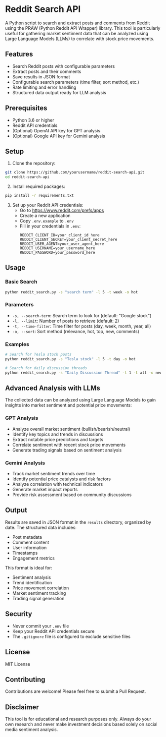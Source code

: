 # Reddit Search API

A Python script to search and extract posts and comments from Reddit using the PRAW (Python Reddit API Wrapper) library. This tool is particularly useful for gathering market sentiment data that can be analyzed using Large Language Models (LLMs) to correlate with stock price movements.

## Features

- Search Reddit posts with configurable parameters
- Extract posts and their comments
- Save results in JSON format
- Configurable search parameters (time filter, sort method, etc.)
- Rate limiting and error handling
- Structured data output ready for LLM analysis

## Prerequisites

- Python 3.6 or higher
- Reddit API credentials
- (Optional) OpenAI API key for GPT analysis
- (Optional) Google API key for Gemini analysis

## Setup

1. Clone the repository:
```bash
git clone https://github.com/yourusername/reddit-search-api.git
cd reddit-search-api
```

2. Install required packages:
```bash
pip install -r requirements.txt
```

3. Set up your Reddit API credentials:
   - Go to https://www.reddit.com/prefs/apps
   - Create a new application
   - Copy `.env.example` to `.env`
   - Fill in your credentials in `.env`:
     ```
     REDDIT_CLIENT_ID=your_client_id_here
     REDDIT_CLIENT_SECRET=your_client_secret_here
     REDDIT_USER_AGENT=your_user_agent_here
     REDDIT_USERNAME=your_username_here
     REDDIT_PASSWORD=your_password_here
     ```

## Usage

### Basic Search
```bash
python reddit_search.py -s "search term" -l 5 -t week -o hot
```

### Parameters

- `-s, --search-term`: Search term to look for (default: "Google stock")
- `-l, --limit`: Number of posts to retrieve (default: 2)
- `-t, --time-filter`: Time filter for posts (day, week, month, year, all)
- `-o, --sort`: Sort method (relevance, hot, top, new, comments)

### Examples

```bash
# Search for Tesla stock posts
python reddit_search.py -s "Tesla stock" -l 5 -t day -o hot

# Search for daily discussion threads
python reddit_search.py -s "Daily Discussion Thread" -l 1 -t all -o new
```

## Advanced Analysis with LLMs

The collected data can be analyzed using Large Language Models to gain insights into market sentiment and potential price movements:

### GPT Analysis
- Analyze overall market sentiment (bullish/bearish/neutral)
- Identify key topics and trends in discussions
- Extract notable price predictions and targets
- Correlate sentiment with recent stock price movements
- Generate trading signals based on sentiment analysis

### Gemini Analysis
- Track market sentiment trends over time
- Identify potential price catalysts and risk factors
- Analyze correlation with technical indicators
- Generate market impact reports
- Provide risk assessment based on community discussions

## Output

Results are saved in JSON format in the `results` directory, organized by date. The structured data includes:
- Post metadata
- Comment content
- User information
- Timestamps
- Engagement metrics

This format is ideal for:
- Sentiment analysis
- Trend identification
- Price movement correlation
- Market sentiment tracking
- Trading signal generation

## Security

- Never commit your `.env` file
- Keep your Reddit API credentials secure
- The `.gitignore` file is configured to exclude sensitive files

## License

MIT License

## Contributing

Contributions are welcome! Please feel free to submit a Pull Request.

## Disclaimer

This tool is for educational and research purposes only. Always do your own research and never make investment decisions based solely on social media sentiment analysis. 